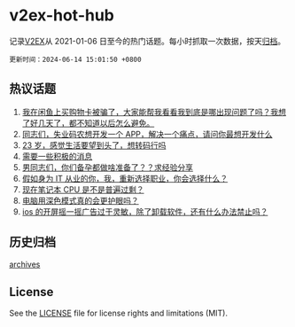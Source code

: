 # v2ex-hot-hub

 记录[V2EX](https://www.v2ex.com/)从 2021-01-06 日至今的热门话题。每小时抓取一次数据，按天[归档](archives)。

`更新时间：2024-06-14 15:01:50 +0800`

## 热议话题

1. [我在闲鱼上买购物卡被骗了，大家能帮我看看我到底是哪出现问题了吗？我想了好几天了，都不知道以后怎么避免。](https://www.v2ex.com/t/1049430)
1. [同志们，失业码农想开发一个 APP，解决一个痛点，请问你最想开发什么](https://www.v2ex.com/t/1049288)
1. [23 岁，感觉生活要望到头了，想转码行吗](https://www.v2ex.com/t/1049378)
1. [需要一些积极的消息](https://www.v2ex.com/t/1049328)
1. [男同志们，你们备孕都做啥准备了？？求经验分享](https://www.v2ex.com/t/1049458)
1. [假如身为 IT 从业的你，我，重新选择职业，你会选择什么？](https://www.v2ex.com/t/1049434)
1. [现在笔记本 CPU 是不是普遍过剩？](https://www.v2ex.com/t/1049342)
1. [电脑用深色模式真的会更护眼吗？](https://www.v2ex.com/t/1049401)
1. [ios 的开屏摇一摇广告过于灵敏，除了卸载软件，还有什么办法禁止吗？](https://www.v2ex.com/t/1049250)

## 历史归档

[archives](archives)

## License

See the [LICENSE](LICENSE) file for license rights and limitations (MIT).
